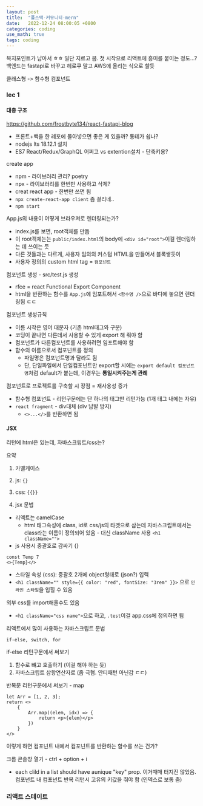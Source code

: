 ```yaml
---
layout: post
title:  "풀스택-커뮤니티-mern"
date:   2022-12-24 08:00:05 +0800
categories: coding
use_math: true
tags: coding
---
```



복지포인트가 남아서 ㅎㅎ 일단 지르고 봄. 첫 시작으로 리액트에 흥미를 붙이는 정도...? 백엔드는 fastapi로 바꾸고 헤로쿠 말고 AWS에 올리는 식으로 할듯


클래스형 -> 함수형 컴포넌트


### lec 1
#### 대충 구조

<a href="https://github.com/frostbyte134/react-fastapi-blog" target="_blank">https://github.com/frostbyte134/react-fastapi-blog</a>
- 프론트+백을 한 레포에 몰아넣으면 좋은 게 있을까? 통테가 쉽나? 
- nodejs lts 18.12.1 설치
- ES7 React/Redux/GraphQL 어쩌고 vs extention설치 - 단축키용?


create app
- npm - 라이브러리 관리? poetry
- npx - 라이브러리를 한번만 사용하고 삭제?
- creat react app - 한번만 쓰면 됨
- `npx create-react-app client` 좀 걸리네..
- `npm start`

App.js의 내용이 어떻게 브라우져로 렌더링되는가?
- index.js를 보면, root객체를 만듬
- 이 root객체는는 `public/index.html`의 body에 `<div id="root">`이걸 렌더링하는 데 쓰이는 듯
- 다른 것들과는 다르게, 사용자 임의의 커스텀 HTML을 만들어서 블록쌓듯이 
- 사용자 정의의 custom html tag = `컴포넌트`


컴포넌트 생성 - src/test.js 생성
- rfce = react Functional Export Component
- html을 반환하는 함수를 `App.js`에 임포트해서 `<함수명 />`으로 바디에 놓으면 렌더링됨 ㄷㄷ 


컴포넌트 생성규칙
- 이름 시작은 영어 대문자 (기존 html태그와 구분)
- 코딩이 끝나면 다른데서 사용할 수 있게 export 해 줘야 함 
- 컴포넌트가 다른컴포넌트를 사용하려면 임포트해야 함
- 함수의 이름으로서 컴포넌트를 정의
    - 파일명은 컴포넌트명과 달라도 됨
    - 단, 단일파일에서 단일컴포넌트만 export할 시에는 `export default 컴포넌트명`처럼 default가 붙는데, 이경우는 __통일시켜주는게 관례__

컴포넌트로 프로젝트를 구축할 시 장점 = 재사용성 증가
- 함수형 컴포넌트 - 리턴구문에는 단 하나의 태그만 리턴가능 (1개 태그 내에는 자유)
- `react fragment` - div대체 (div 남발 방지)
    - `<>...</>`를 반환하면 됨


#### JSX
리턴에 html은 있는데, 자바스크립트/css는?


요약
1. 카멜케이스
2. js: `{}`
3. css: `{{}}`


1. jsx 문법
- 리엑트는 camelCase 
    - html 태그속성에 class, id로 css/js의 타겟으로 삼는데 자바스크립트에서는 class라는 이름이 정의되어 있음 - 대신 className 사용 `<h1 className="">` 
- js 사용시 중괄호로 감싸기 {}

```
const Temp 7
<>{Temp}</>
```

- 스타일 속성 (css): 중괄호 2개에 object형태로 (json?) 입력
- `<h1 className="" style={{ color: "red", fontSize: "3rem" }}>` 으로 `인라인 스타일`을 입힐 수 있음

외부 css를 import해올수도 있음
- `<h1 className="css name">`으로 하고, `.test`이걸 app.css에 정의하면 됨

리액트에서 많이 사용하는 자바스크립트 문법
```
if-else, switch, for
```

if-else 리턴구문에서 써보기
1. 함수로 뺴고 호출하기 (이걸 해야 하는 듯)
2. 자바스크립트 삼항연산자로 (좀 극혐. 안티패턴 아닌감 ㄷㄷ)

반복문 리턴구문에서 써보기 - map
```
let Arr = [1, 2, 3];
return <>
    {
        Arr.map((elem, idx) => {
            return <p>{elem}</p>
        })
    }
</>
```
이렇게 하면 컴포넌트 내에서 컴포넌트를 반환하는 함수를 쓰는 건가?

크롬 콘솔창 열기 - ctrl + option + i
- each clild in a list should have  aunique "key" prop. 이거때매 터지진 않았음. 컴포넌트 내 컴포넌트 반복 리턴시 고유의 키값을 줘야 함 (인덱스로 보통 줌)


### 리액트 스테이트
